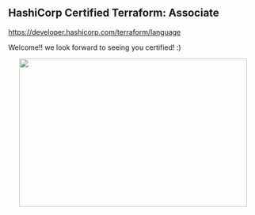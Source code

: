 ## HashiCorp Certified Terraform: Associate
https://developer.hashicorp.com/terraform/language


Welcome!! we look forward to seeing you certified! :)

<p align="center">
  <img width="460" height="300" src="https://i.ibb.co/b3jFkkk/discord-terraform.png">
</p>
